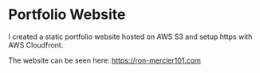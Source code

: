 # Portfolio Website
I created a static portfolio website hosted on AWS S3 and setup https with AWS Cloudfront.

The website can be seen here: https://ron-mercier101.com

